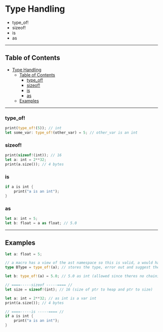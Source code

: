 # Type Handling
- type_of!
- sizeof!
- is
- as
<!-- TODO: is_base for base classes -->
---

## Table of Contents
- [Type Handling](#type-handling)
  - [Table of Contents](#table-of-contents)
    - [type\_of!](#type_of)
    - [sizeof!](#sizeof)
    - [is](#is)
    - [as](#as)
  - [Examples](#examples)
    
---

### type_of!
```rs
print(type_of!(5)); // int
let some_var: type_of!(other_var) = 5; // other_var is an int
```

### sizeof!
```rs
print(sizeof!(int)); // 16
let a: int = 2**32;
print(a.size()); // 4 bytes
```

### is
```rs
if a is int {
    print("a is an int");
}
```

### as
```rs
let a: int = 5;
let b: float = a as float; // 5.0
```

---

## Examples
```rs
let a: float = 5;

// a macro has a view of the ast namespace so this is valid, a would have to be defined
type BType = type_of!(a); // stores the type, error out and suggest the type alias keyword to stop chaining

let b: type_of!(a) = 5.0; // 5.0 as int (allowed since theres no chaining)

// ====-----sizeof -----==== //
let size = sizeof!(int); // 16 (size of ptr to heap and ptr to size)

let a: int = 2**32; // as int is a var int
print(a.size()); // 4 bytes

// ====-----is -----==== //
if a is int {
    print("a is an int");
}
```
